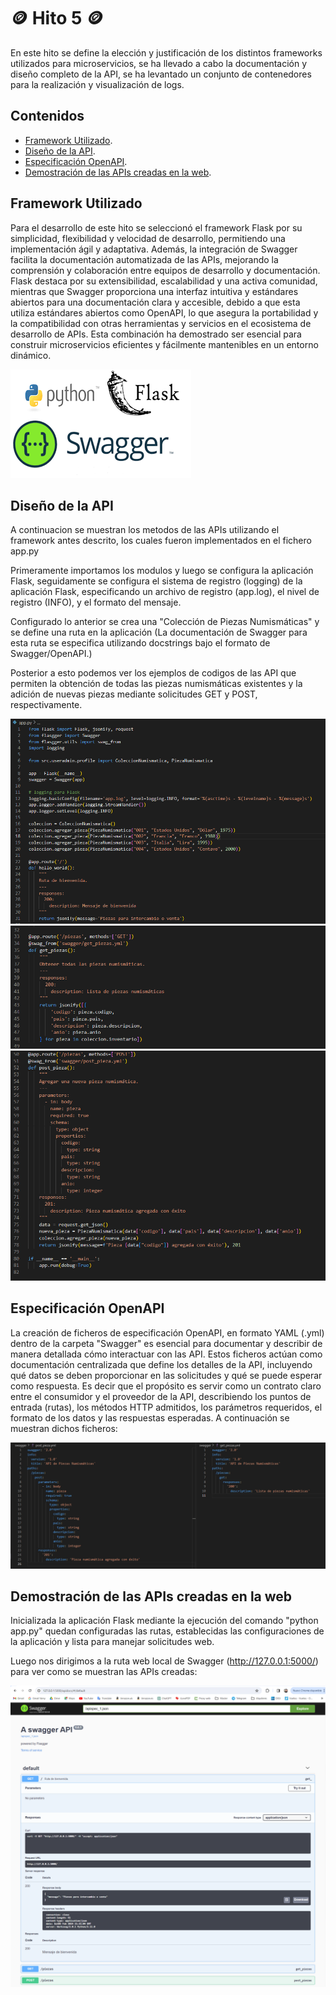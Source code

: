 # :coin: Hito 5 :coin:

En este hito se define la elección y justificación de los distintos frameworks utilizados para microservicios, se ha llevado a cabo la documentación y diseño completo de la API, se ha levantado un conjunto de contenedores para la realización y visualización de logs.

## Contenidos

- [Framework Utilizado](#FU).
- [Diseño de la API](#API).
- [Especificación OpenAPI](#OpenAPI).
- [Demostración de las APIs creadas en la web](#demo).


<a name="FU"></a>
## Framework Utilizado

Para el desarrollo de este hito se seleccionó el framework Flask por su simplicidad, flexibilidad y velocidad de desarrollo, permitiendo una implementación ágil y adaptativa. Además, la integración de Swagger facilita la documentación automatizada de las APIs, mejorando la comprensión y colaboración entre equipos de desarrollo y documentación. Flask destaca por su extensibilidad, escalabilidad y una activa comunidad, mientras que Swagger proporciona una interfaz intuitiva y estándares abiertos para una documentación clara y accesible, debido a que esta utiliza estándares abiertos como OpenAPI, lo que asegura la portabilidad y la compatibilidad con otras herramientas y servicios en el ecosistema de desarrollo de APIs. Esta combinación ha demostrado ser esencial para construir microservicios eficientes y fácilmente mantenibles en un entorno dinámico.

![](/docs/img/flask.png)

<a name="API"></a>
## Diseño de la API

A continuacion se muestran los metodos de las APIs utilizando el framework antes descrito, los cuales fueron implementados en el fichero app.py

Primeramente importamos los modulos y luego se configura la aplicación Flask, seguidamente se configura el sistema de registro (logging) de la aplicación Flask, especificando un archivo de registro (app.log), el nivel de registro (INFO), y el formato del mensaje.

Configurado lo anterior se crea una "Colección de Piezas Numismáticas" y se define una ruta en la aplicación (La documentación de Swagger para esta ruta se especifica utilizando docstrings bajo el formato de Swagger/OpenAPI.)

Posterior a esto podemos ver los ejemplos de codigos de las API que permiten la obtención de todas las piezas numismáticas existentes y la adición de nuevas piezas mediante solicitudes GET y POST, respectivamente.

![](/docs/img/app.py1.png)
![](/docs/img/app.py2.png)
![](/docs/img/app.py3.png)


<a name="OpenAPI"></a>
## Especificación OpenAPI

La creación de ficheros de especificación OpenAPI, en formato YAML (.yml) dentro de la carpeta "Swagger" es esencial para documentar y describir de manera detallada cómo interactuar con las API. Estos ficheros actúan como documentación centralizada que define los detalles de la API, incluyendo qué datos se deben proporcionar en las solicitudes y qué se puede esperar como respuesta. Es decir que el propósito es servir como un contrato claro entre el consumidor y el proveedor de la API, describiendo los puntos de entrada (rutas), los métodos HTTP admitidos, los parámetros requeridos, el formato de los datos y las respuestas esperadas. A continuación se muestran dichos ficheros:

![](/docs/img/Openapi.png)


<a name="demo"></a>
## Demostración de las APIs creadas en la web

Inicializada la aplicación Flask mediante la ejecución del comando "python app.py" quedan configuradas las rutas, establecidas las configuraciones de la aplicación y lista para manejar solicitudes web.

Luego nos dirigimos a la ruta web local de Swagger (http://127.0.0.1:5000/) para ver como se muestran las APIs creadas:

![](/docs/img/swagger.png)


